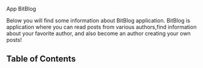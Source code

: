 App BitBlog

Below you will find some information about BitBlog application.
BitBlog is application where you can read posts from various authors,find information about your favorite author,
and also become an author creating your own posts!
<br>

## Table of Contents
<App>
  <Header />
    <Main>
      <PostList>
        <SinglePost />
      </ PostList>
      <AuthorsList>
        <SingleAuthor />
      </ AuthorsList>
      <About/>
    </ Main>
  <Footer />
</ App>



          



